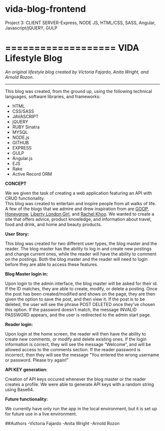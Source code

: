 # vida-blog-frontend
Project 3: CLIENT SERVER-Express, NODE JS, HTML/CSS, SASS, Angular, Javascript/jQUERY, GULP

===================
VIDA Lifestyle Blog
====================

*An original lifestyle blog created by Victoria Fajardo, Anita Wright, and Arnold Rozon*. 

---

This blog was created, from the ground up, using the following technical languages, software libraries, and frameworks:

* HTML
* CSS/SASS
* JAVASCRIPT
* jQUERY
* RUBY Sinatra
* MYSQL
* NODE.js
* GITHUB
* EXPRESS
* GULP
* Angular.js
* EJS
* Rake
* Active Record ORM

**CONCEPT**

We we given the task of creating a web application featuring an API with CRUD functionality.  
This blog was created to entertain and inspire people from all walks of life.  A few of the blogs that we admire and drew inspiration from are [GOOP](http://www.goop.com), [Honeygrow](http://honeygrow.com), [Liberty London Girl](http://www.libertylondongirl.com), and [Rachel Khoo](http://www.rachelkhoo.com).  We wanted to create a site that offers advice, product knowledge, and information about travel, food and drink, and home and beauty products.  

**User Story:**

This blog was created for two different user types, the blog master and the reader.  The blog master has the ability to log in and create new postings and change current ones, while the reader will have the ability to comment on the postings.  Both the blog master and the reader will need to login before they are able to access these features.  

**Blog Master login in:**

Upon login to the admin interface, the blog master will be asked for their id.  If the ID matches, they are able to create, modify, or delete a posting.  Once the post has been created/modified and shows on the page, they are then given the option to save the post, and then view it. If the post is to be deleted, the user will see the phrase POST DELETED once they’ve chosen this option.  If the password doesn’t match, the message INVALID PASSWORD appears, and the user is redirected to the admin start page. 


**Reader login:**

Upon login at the home screen, the reader will then have the ability to create new comments, or modify and delete existing ones.  If the login information is correct, they will see the message “Welcome”, and will be allowed access to the comments section.  If the reader password is incorrect, then they will see the message “You entered the wrong username or password.  Please try again!”

**API KEY generation:** 

Creation of API keys occured whenever the blog master or the reader creates a profile.  We were able to generate API keys with a random string using Base64.

**Future functionality:**

We currently have only run the app in the local environment, but it is set up for future use in a live environment.

##Authors
	-Victoria Fajardo
	-Anita Wright
	-Arnold Rozon
